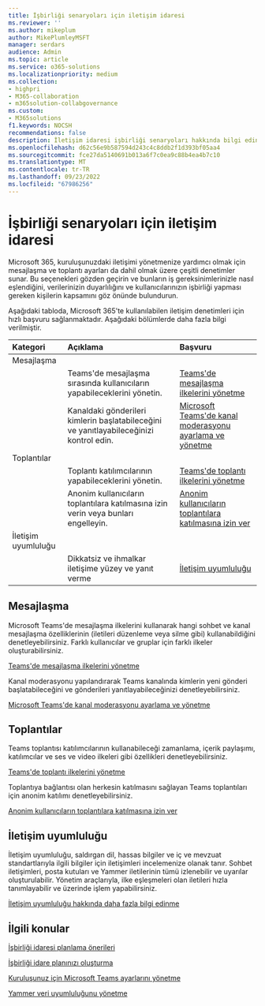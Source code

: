 ```yaml
---
title: İşbirliği senaryoları için iletişim idaresi
ms.reviewer: ''
ms.author: mikeplum
author: MikePlumleyMSFT
manager: serdars
audience: Admin
ms.topic: article
ms.service: o365-solutions
ms.localizationpriority: medium
ms.collection:
- highpri
- M365-collaboration
- m365solution-collabgovernance
ms.custom:
- M365solutions
f1.keywords: NOCSH
recommendations: false
description: İletişim idaresi işbirliği senaryoları hakkında bilgi edinin.
ms.openlocfilehash: d62c56e9b587594d243c4c8ddb2f1d393bf05aa4
ms.sourcegitcommit: fce27da5140691b013a6f7c0ea9c88b4ea4b7c10
ms.translationtype: MT
ms.contentlocale: tr-TR
ms.lasthandoff: 09/23/2022
ms.locfileid: "67986256"
---
```

# <a name="communications-governance-for-collaboration-scenarios"></a>İşbirliği senaryoları için iletişim idaresi

Microsoft 365, kuruluşunuzdaki iletişimi yönetmenize yardımcı olmak için mesajlaşma ve toplantı ayarları da dahil olmak üzere çeşitli denetimler sunar. Bu seçenekleri gözden geçirin ve bunların iş gereksinimlerinizle nasıl eşlendiğini, verilerinizin duyarlılığını ve kullanıcılarınızın işbirliği yapması gereken kişilerin kapsamını göz önünde bulundurun.

Aşağıdaki tabloda, Microsoft 365'te kullanılabilen iletişim denetimleri için hızlı başvuru sağlanmaktadır. Aşağıdaki bölümlerde daha fazla bilgi verilmiştir.

|Kategori|Açıklama|Başvuru|
|:-------|:----------|:--------|
|Mesajlaşma|||
||Teams'de mesajlaşma sırasında kullanıcıların yapabileceklerini yönetin.|[Teams'de mesajlaşma ilkelerini yönetme](/microsoftteams/messaging-policies-in-teams)|
||Kanaldaki gönderileri kimlerin başlatabileceğini ve yanıtlayabileceğinizi kontrol edin.|[Microsoft Teams'de kanal moderasyonu ayarlama ve yönetme](/microsoftteams/manage-channel-moderation-in-teams)|
|Toplantılar|||
||Toplantı katılımcılarının yapabileceklerini yönetin.|[Teams'de toplantı ilkelerini yönetme](/microsoftteams/meeting-policies-in-teams)|
||Anonim kullanıcıların toplantılara katılmasına izin verin veya bunları engelleyin.|[Anonim kullanıcıların toplantılara katılmasına izin ver](/microsoftteams/meeting-settings-in-teams#allow-anonymous-users-to-join-meetings)|
|İletişim uyumluluğu|||
||Dikkatsiz ve ihmalkar iletişime yüzey ve yanıt verme|[İletişim uyumluluğu](../compliance/communication-compliance.md)|

## <a name="messaging"></a>Mesajlaşma

Microsoft Teams'de mesajlaşma ilkelerini kullanarak hangi sohbet ve kanal mesajlaşma özelliklerinin (iletileri düzenleme veya silme gibi) kullanabildiğini denetleyebilirsiniz. Farklı kullanıcılar ve gruplar için farklı ilkeler oluşturabilirsiniz.

[Teams'de mesajlaşma ilkelerini yönetme](/microsoftteams/messaging-policies-in-teams)

Kanal moderasyonu yapılandırarak Teams kanalında kimlerin yeni gönderi başlatabileceğini ve gönderileri yanıtlayabileceğinizi denetleyebilirsiniz.

[Microsoft Teams'de kanal moderasyonu ayarlama ve yönetme](/microsoftteams/manage-channel-moderation-in-teams)

## <a name="meetings"></a>Toplantılar

Teams toplantısı katılımcılarının kullanabileceği zamanlama, içerik paylaşımı, katılımcılar ve ses ve video ilkeleri gibi özellikleri denetleyebilirsiniz.

[Teams'de toplantı ilkelerini yönetme](/microsoftteams/meeting-policies-in-teams)

Toplantıya bağlantısı olan herkesin katılmasını sağlayan Teams toplantıları için anonim katılımı denetleyebilirsiniz.

[Anonim kullanıcıların toplantılara katılmasına izin ver](/microsoftteams/meeting-settings-in-teams#allow-anonymous-users-to-join-meetings)


## <a name="communication-compliance"></a>İletişim uyumluluğu

İletişim uyumluluğu, saldırgan dil, hassas bilgiler ve iç ve mevzuat standartlarıyla ilgili bilgiler için iletişimleri incelemenize olanak tanır. Sohbet iletişimleri, posta kutuları ve Yammer iletilerinin tümü izlenebilir ve uyarılar oluşturulabilir. Yönetim araçlarıyla, ilke eşleşmeleri olan iletileri hızla tanımlayabilir ve üzerinde işlem yapabilirsiniz.

[İletişim uyumluluğu hakkında daha fazla bilgi edinme](../compliance/communication-compliance.md)

## <a name="related-topics"></a>İlgili konular

[İşbirliği idaresi planlama önerileri](collaboration-governance-overview.md#collaboration-governance-planning-recommendations)

[İşbirliği idare planınızı oluşturma](collaboration-governance-first.md)

[Kuruluşunuz için Microsoft Teams ayarlarını yönetme](/microsoftteams/enable-features-office-365)

[Yammer veri uyumluluğunu yönetme](/yammer/manage-security-and-compliance/manage-data-compliance)